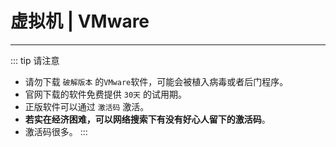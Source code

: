 # 虚拟机  | VMware

---

::: tip   请注意
- 请勿下载 `破解版本` 的`VMware`软件，可能会被植入病毒或者后门程序。  
- 官网下载的软件免费提供 `30天` 的试用期。  
- 正版软件可以通过 `激活码` 激活。  
- **若实在经济困难，可以网络搜索下有没有好心人留下的激活码**。  
- 激活码很多。
:::